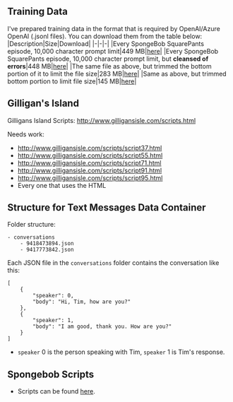 ## Training Data
I've prepared training data in the format that is required by OpenAI/Azure OpenAI (.jsonl files). You can download them from the table below:
|Description|Size|Download|
|-|-|-|
|Every SpongeBob SquarePants episode, 10,000 character prompt limit|449 MB|[here](https://timhmsft.blob.core.windows.net/downloadable/spongebob_training_f161f36fb6254a709ff38019589c88cf.jsonl?sp=r&st=2023-04-12T16:02:42Z&se=2999-04-13T00:02:42Z&sv=2021-12-02&sr=b&sig=twlNBZH0jjtmRCWeiMBckY%2Fkqknnsa1%2BvoxPbScf8zE%3D)|
|Every SpongeBob SquarePants episode, 10,000 character prompt limit, but **cleansed of errors**|448 MB|[here](https://timhmsft.blob.core.windows.net/downloadable/spongebob_training_eaefeeec703e488abee1f79ce413c651.jsonl?sp=r&st=2023-04-12T16:51:54Z&se=2999-04-13T00:51:54Z&sv=2021-12-02&sr=b&sig=WmXqrOHG6VT72XI1hMk8UAaSpMDTT9tVm9ln9EMOr6o%3D)|
|The same file as above, but trimmed the bottom portion of it to limit the file size|283 MB|[here](https://timhmsft.blob.core.windows.net/downloadable/spongebob_training_d098454a128a4301bd2762613e9ee6f6.jsonl?sp=r&st=2023-04-12T20:56:01Z&se=2999-04-13T04:56:01Z&sv=2021-12-02&sr=b&sig=V%2F%2BinePNI%2FvRjuVXgRU3yudyhsQp5bUJoHwzBZGFW%2B0%3D)|
|Same as above, but trimmed bottom portion to limit file size|145 MB|[here]()|

## Gilligan's Island
Gilligans Island Scripts: http://www.gilligansisle.com/scripts.html

Needs work:
- http://www.gilligansisle.com/scripts/script37.html
- http://www.gilligansisle.com/scripts/script55.html
- http://www.gilligansisle.com/scripts/script71.html
- http://www.gilligansisle.com/scripts/script91.html
- http://www.gilligansisle.com/scripts/script95.html
- Every one that uses the HTML

## Structure for Text Messages Data Container
Folder structure:
```
- conversations
    - 9418473894.json
    - 9417773842.json
```

Each JSON file in the `conversations` folder contains the conversation like this:
```
[
    {
        "speaker": 0,
        "body": "Hi, Tim, how are you?"
    },
    {
        "speaker": 1,
        "body": "I am good, thank you. How are you?"
    }
]
```
- `speaker` 0 is the person speaking with Tim, `speaker` 1 is Tim's response.

## Spongebob Scripts
- Scripts can be found [here](https://spongebob.fandom.com/wiki/List_of_transcripts).